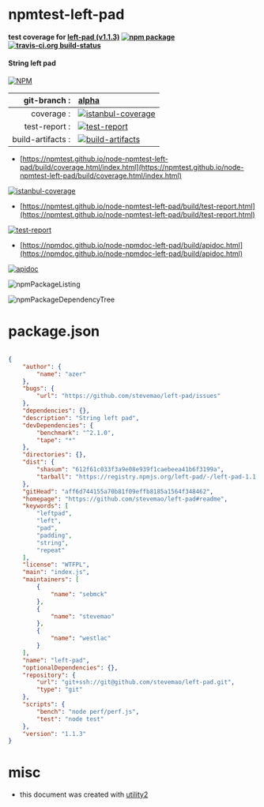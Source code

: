 # npmtest-left-pad

#### test coverage for  [left-pad (v1.1.3)](https://github.com/stevemao/left-pad#readme)  [![npm package](https://img.shields.io/npm/v/npmtest-left-pad.svg?style=flat-square)](https://www.npmjs.org/package/npmtest-left-pad) [![travis-ci.org build-status](https://api.travis-ci.org/npmtest/node-npmtest-left-pad.svg)](https://travis-ci.org/npmtest/node-npmtest-left-pad)

#### String left pad

[![NPM](https://nodei.co/npm/left-pad.png?downloads=true&downloadRank=true&stars=true)](https://www.npmjs.com/package/left-pad)

| git-branch : | [alpha](https://github.com/npmtest/node-npmtest-left-pad/tree/alpha)|
|--:|:--|
| coverage : | [![istanbul-coverage](https://npmtest.github.io/node-npmtest-left-pad/build/coverage.badge.svg)](https://npmtest.github.io/node-npmtest-left-pad/build/coverage.html/index.html)|
| test-report : | [![test-report](https://npmtest.github.io/node-npmtest-left-pad/build/test-report.badge.svg)](https://npmtest.github.io/node-npmtest-left-pad/build/test-report.html)|
| build-artifacts : | [![build-artifacts](https://npmtest.github.io/node-npmtest-left-pad/glyphicons_144_folder_open.png)](https://github.com/npmtest/node-npmtest-left-pad/tree/gh-pages/build)|

- [https://npmtest.github.io/node-npmtest-left-pad/build/coverage.html/index.html](https://npmtest.github.io/node-npmtest-left-pad/build/coverage.html/index.html)

[![istanbul-coverage](https://npmtest.github.io/node-npmtest-left-pad/build/screenCapture.buildCi.browser.%252Ftmp%252Fbuild%252Fcoverage.lib.html.png)](https://npmtest.github.io/node-npmtest-left-pad/build/coverage.html/index.html)

- [https://npmtest.github.io/node-npmtest-left-pad/build/test-report.html](https://npmtest.github.io/node-npmtest-left-pad/build/test-report.html)

[![test-report](https://npmtest.github.io/node-npmtest-left-pad/build/screenCapture.buildCi.browser.%252Ftmp%252Fbuild%252Ftest-report.html.png)](https://npmtest.github.io/node-npmtest-left-pad/build/test-report.html)

- [https://npmdoc.github.io/node-npmdoc-left-pad/build/apidoc.html](https://npmdoc.github.io/node-npmdoc-left-pad/build/apidoc.html)

[![apidoc](https://npmdoc.github.io/node-npmdoc-left-pad/build/screenCapture.buildCi.browser.%252Ftmp%252Fbuild%252Fapidoc.html.png)](https://npmdoc.github.io/node-npmdoc-left-pad/build/apidoc.html)

![npmPackageListing](https://npmtest.github.io/node-npmtest-left-pad/build/screenCapture.npmPackageListing.svg)

![npmPackageDependencyTree](https://npmtest.github.io/node-npmtest-left-pad/build/screenCapture.npmPackageDependencyTree.svg)



# package.json

```json

{
    "author": {
        "name": "azer"
    },
    "bugs": {
        "url": "https://github.com/stevemao/left-pad/issues"
    },
    "dependencies": {},
    "description": "String left pad",
    "devDependencies": {
        "benchmark": "^2.1.0",
        "tape": "*"
    },
    "directories": {},
    "dist": {
        "shasum": "612f61c033f3a9e08e939f1caebeea41b6f3199a",
        "tarball": "https://registry.npmjs.org/left-pad/-/left-pad-1.1.3.tgz"
    },
    "gitHead": "aff6d744155a70b81f09effb8185a1564f348462",
    "homepage": "https://github.com/stevemao/left-pad#readme",
    "keywords": [
        "leftpad",
        "left",
        "pad",
        "padding",
        "string",
        "repeat"
    ],
    "license": "WTFPL",
    "main": "index.js",
    "maintainers": [
        {
            "name": "sebmck"
        },
        {
            "name": "stevemao"
        },
        {
            "name": "westlac"
        }
    ],
    "name": "left-pad",
    "optionalDependencies": {},
    "repository": {
        "url": "git+ssh://git@github.com/stevemao/left-pad.git",
        "type": "git"
    },
    "scripts": {
        "bench": "node perf/perf.js",
        "test": "node test"
    },
    "version": "1.1.3"
}
```



# misc
- this document was created with [utility2](https://github.com/kaizhu256/node-utility2)
